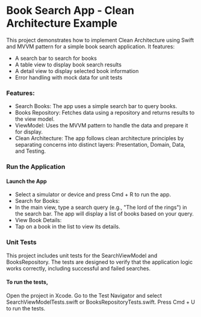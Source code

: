 # Book Search App - Clean Architecture Example
This project demonstrates how to implement Clean Architecture using Swift and MVVM pattern for a simple book search application. It features:

- A search bar to search for books
- A table view to display book search results
- A detail view to display selected book information
- Error handling with mock data for unit tests

### Features:
* Search Books: The app uses a simple search bar to query books.
* Books Repository: Fetches data using a repository and returns results to the view model.
* ViewModel: Uses the MVVM pattern to handle the data and prepare it for display.
* Clean Architecture: The app follows clean architecture principles by separating concerns into distinct layers: Presentation, Domain, Data, and Testing.

### Run the Application
#### Launch the App

* Select a simulator or device and press Cmd + R to run the app.
* Search for Books:
* In the main view, type a search query (e.g., "The lord of the rings") in the search bar. The app will display a list of books based on your query.
* View Book Details:
* Tap on a book in the list to view its details.

### Unit Tests

This project includes unit tests for the SearchViewModel and BooksRepository. The tests are designed to verify that the application logic works correctly, including successful and failed searches.

#### To run the tests,
Open the project in Xcode.
Go to the Test Navigator and select SearchViewModelTests.swift or BooksRepositoryTests.swift.
Press Cmd + U to run the tests.